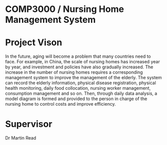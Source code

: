 # COMP3000 / Nursing Home Management System
# Project Vison
In the future, aging will become a problem that many countries need to face. For example, in China, the scale of nursing homes has increased year by year, and investment and policies have also gradually increased. The increase in the number of nursing homes requires a corresponding management system to improve the management of the elderly. The system can record the elderly information, physical disease registration, physical health monitoring, daily food collocation, nursing worker management, consumption management and so on. Then, through daily data analysis, a model diagram is formed and provided to the person in charge of the nursing home to control costs and improve efficiency.
# Supervisor
Dr Martin Read

